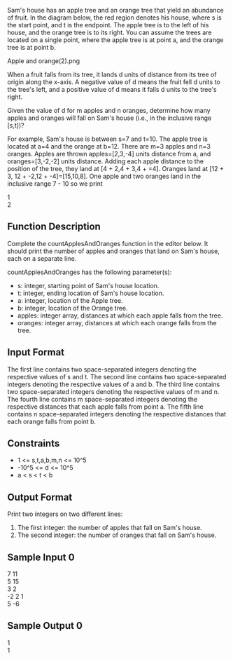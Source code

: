 Sam's house has an apple tree and an orange tree that yield an abundance of fruit. In the diagram below, the red region denotes his house, where s is the start point, and t is the endpoint. The apple tree is to the left of his house, and the orange tree is to its right. You can assume the trees are located on a single point, where the apple tree is at point a, and the orange tree is at point b.

Apple and orange(2).png

When a fruit falls from its tree, it lands d units of distance from its tree of origin along the x-axis. A negative value of d means the fruit fell d units to the tree's left, and a positive value of d means it falls d units to the tree's right.

Given the value of d for m apples and n oranges, determine how many apples and oranges will fall on Sam's house (i.e., in the inclusive range [s,t])?

For example, Sam's house is between s=7 and t=10. The apple tree is located at a=4 and the orange at b=12. There are m=3 apples and n=3 oranges. Apples are thrown apples=[2,3,-4] units distance from a, and oranges=[3,-2,-2] units distance. Adding each apple distance to the position of the tree, they land at [4 + 2,4 + 3,4 + =4]. Oranges land at [12 + 3, 12 + -2,12 + -4]=[15,10,8]. One apple and two oranges land in the inclusive range 7 - 10 so we print

1<br>
2

<h2>Function Description</h2>

Complete the countApplesAndOranges function in the editor below. It should print the number of apples and oranges that land on Sam's house, each on a separate line.

countApplesAndOranges has the following parameter(s):
<ul>
    <li>s: integer, starting point of Sam's house location.</li>
    <li>t: integer, ending location of Sam's house location.</li>
    <li>a: integer, location of the Apple tree.</li>
    <li>b: integer, location of the Orange tree.</li>
    <li>apples: integer array, distances at which each apple falls from the tree.</li>
    <li>oranges: integer array, distances at which each orange falls from the tree.</li>
</ul>

<h2>Input Format</h2>

The first line contains two space-separated integers denoting the respective values of s and t.
The second line contains two space-separated integers denoting the respective values of a and b.
The third line contains two space-separated integers denoting the respective values of m and n.
The fourth line contains m space-separated integers denoting the respective distances that each apple falls from point a.
The fifth line contains n space-separated integers denoting the respective distances that each orange falls from point b.

<h2>Constraints</h2>
<ul>
    <li> 1 <= s,t,a,b,m,n <= 10^5 </li>
    <li> -10^5 <= d <= 10^5 </li>
    <li> a < s < t < b </li>
</ul>

<h2>Output Format</h2>

Print two integers on two different lines:
<ol>
    <li> The first integer: the number of apples that fall on Sam's house. </li>
    <li> The second integer: the number of oranges that fall on Sam's house. </li>
</ol>
<h2>Sample Input 0</h2>

7 11 <br>
5 15 <br>
3 2 <br>
-2 2 1 <br>
5 -6

<h2>Sample Output 0</h2>

1 <br>
1
